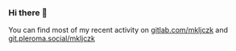 ### Hi there 👋

You can find most of my recent activity on [gitlab.com/mkljczk](https://gitlab.com/mkljczk) and [git.pleroma.social/mkljczk](https://git.pleroma.social/mkljczk/)

<!--
**mkljczk/mkljczk** is a ✨ _special_ ✨ repository because its `README.md` (this file) appears on your GitHub profile.

Here are some ideas to get you started:

- 🔭 I’m currently working on ...
- 🌱 I’m currently learning ...
- 👯 I’m looking to collaborate on ...
- 🤔 I’m looking for help with ...
- 💬 Ask me about ...
- 📫 How to reach me: ...
- 😄 Pronouns: ...
- ⚡ Fun fact: ...
-->
